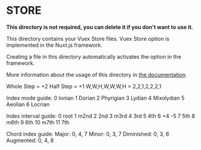 # STORE

**This directory is not required, you can delete it if you don't want to use it.**

This directory contains your Vuex Store files.
Vuex Store option is implemented in the Nuxt.js framework.

Creating a file in this directory automatically activates the option in the framework.

More information about the usage of this directory in [the documentation](https://nuxtjs.org/guide/vuex-store).

Whole Step = +2
Half Step = +1
W,W,H,W,W,W,H = 2,2,1,2,2,2,1

Index mode guide:
0 Ionian
1 Dorian
2 Phyrigian
3 Lydian
4 Mixolydian
5 Aeolian
6 Locrian

Index interval guide:
0 root
1 m2nd
2 2nd
3 m3rd
4 3rd
5 4th
6 +4 -5
7 5th
8 m6th
9 6th
10 m7th
11 7th

Chord index guide:
Major: 0, 4, 7
Minor: 0, 3, 7
Diminished: 0, 3, 6
Augmented: 0, 4, 8
